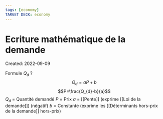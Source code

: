 ```yaml
---
tags: [economy]
TARGET DECK: economy
---
```

# Ecriture mathématique de la demande
Created: 2022-09-09

Formule $Q_d$
?
$$Q_d=aP+b$$
$$P=\frac{Q_{d}-b}{a}$$
$Q_d$ = Quantité demandé 
$P$ = Prix
$a$ = [[Pente]] (exprime [[Loi de la demande]]) (négatif)
$b$ = Constante (exprime les [[Déterminants hors-prix de la demande]] hors-prix)
<!--SR:!2023-10-16,273,290-->